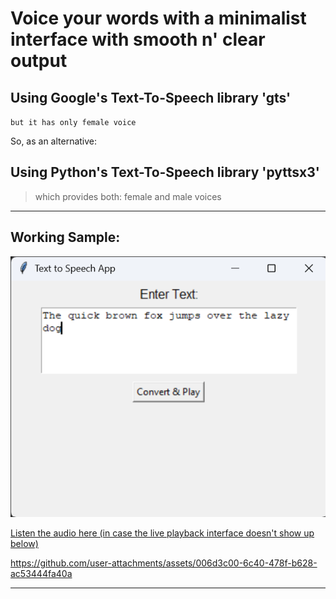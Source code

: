 

# Voice your words with a minimalist interface with smooth n' clear output

## Using Google's Text-To-Speech library 'gts'

`but it has only female voice`

So, as an alternative:

## Using Python's Text-To-Speech library 'pyttsx3'

> which provides both: female and male voices


---


## Working Sample:


![app menu](docs/menu_and_sample_text.png)

[Listen the audio here (in case the live playback interface doesn't show up below)](https://one-at-a-time.github.io/Voicer/)


https://github.com/user-attachments/assets/006d3c00-6c40-478f-b628-ac53444fa40a

---

